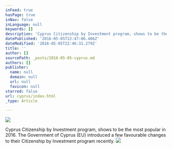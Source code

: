 ```yaml
---
inFeed: true
hasPage: true
inNav: false
inLanguage: null
keywords: []
description: 'Cyprus Citizenship by Investment program, shows to be the most popular in 2016. The Government of Cyprus (EU) introduced a few favourable changes to their Citizenship by Investment program recently.'
datePublished: '2016-05-05T22:47:06.466Z'
dateModified: '2016-05-05T22:46:31.279Z'
title: ''
author: []
sourcePath: _posts/2016-05-05-cyprus.md
authors: []
publisher:
  name: null
  domain: null
  url: null
  favicon: null
starred: false
url: cyprus/index.html
_type: Article

---
```

![](https://the-grid-user-content.s3-us-west-2.amazonaws.com/225c87c4-a243-4265-aac9-3f1b94e41994.jpg)

Cyprus Citizenship by Investment program, shows to be the most popular in 2016\. The Government of Cyprus (EU) introduced a few favourable changes to their Citizenship by Investment program recently.
![](https://the-grid-user-content.s3-us-west-2.amazonaws.com/7e1b9c0a-b665-45d5-8b72-19b9011ce4a6.jpg)